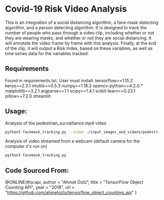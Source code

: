 # Covid-19 Risk Video Analysis
This is an integration of a social distancing algorithm, a face mask detecting algorithm, and a person detecting algorithm. It is designed to track the number of people who pass through a video clip, including whether or not they are wearing masks, and whether or not they are social distancing. It will annotate the video frame by frame with this analysis. Finally, at the end of the clip, it will output a Risk Index, based on these variables, as well as time series data for the variables tracked.

## Requirements
Found in requirements.txt. User must install:
tensorflow>=1.15.2
keras==2.3.1
imutils==0.5.3
numpy==1.18.2
opencv-python==4.2.0.*
matplotlib==3.2.1
argparse==1.1
scipy==1.4.1
scikit-learn==0.23.1
pillow==7.2.0
streamlit

## Usage:
Analysis of the pedestrian_survaillance.mp4 video
```bash
python3 facemask_tracking.py --video ./input_images_and_videos/pedestrian_survaillance.mp4
```

Analysis of video streamed from a webcam (default camera for the computer it's run on)
```bash
python3 facemask_tracking.py
```


## Code Sourced From:
@ONLINE{tfocapi,
    author = "Ahmet Özlü",
    title  = "TensorFlow Object Counting API",
    year   = "2018",
    url    = "https://github.com/ahmetozlu/tensorflow_object_counting_api"
}
